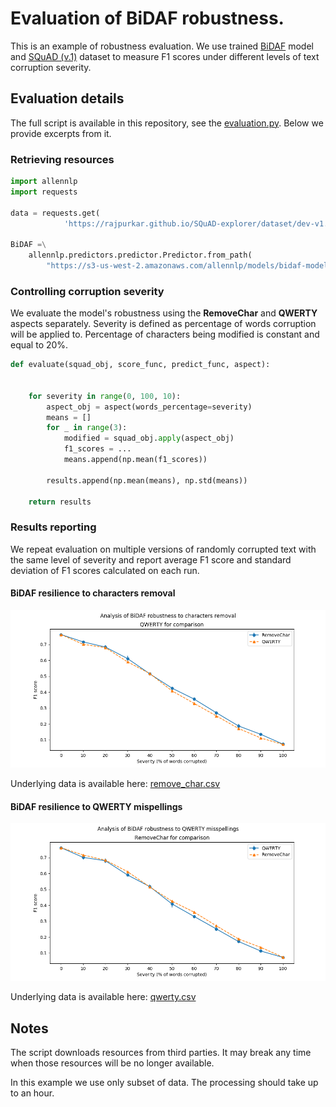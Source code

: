 # Evaluation of BiDAF robustness.
This is an example of robustness evaluation. We use trained [BiDAF](https://arxiv.org/abs/1611.01603) model
and [SQuAD (v.1)](https://rajpurkar.github.io/SQuAD-explorer/) dataset to measure F1 scores under
different levels of text corruption severity. 

## Evaluation details
The full script is available in this repository, see the [evaluation.py](evaluation.py).
Below we provide excerpts from it.

### Retrieving resources
```python
import allennlp
import requests

data = requests.get(
            'https://rajpurkar.github.io/SQuAD-explorer/dataset/dev-v1.1.json')

BiDAF =\
    allennlp.predictors.predictor.Predictor.from_path(
        "https://s3-us-west-2.amazonaws.com/allennlp/models/bidaf-model-2017.09.15-charpad.tar.gz")
```

### Controlling corruption severity
We evaluate the model's robustness using the **RemoveChar** and **QWERTY** aspects separately.
Severity is defined as percentage of words corruption will be applied to. Percentage of characters
being modified is constant and equal to 20%. 

```python
def evaluate(squad_obj, score_func, predict_func, aspect):


    for severity in range(0, 100, 10):
        aspect_obj = aspect(words_percentage=severity)
        means = []
        for _ in range(3):
            modified = squad_obj.apply(aspect_obj)
            f1_scores = ...
            means.append(np.mean(f1_scores))

        results.append(np.mean(means), np.std(means))

    return results
```

### Results reporting
We repeat evaluation on multiple versions of randomly corrupted text with the same level of severity
and report average F1 score and standard deviation of F1 scores calculated on each run.

#### BiDAF resilience to characters removal
![alt RemoveChar_plot](outputs/remove_char.png)  

Underlying data is available here: [remove_char.csv](outputs/remove_char.csv)

#### BiDAF resilience to QWERTY mispellings
![alt QWERTY_plot](outputs/qwerty.png)  

Underlying data is available here: [qwerty.csv](outputs/qwerty.csv)

## Notes
The script downloads resources from third parties.
It may break any time when those resources will be no longer available.

In this example we use only subset of data. The processing should take up to an hour.